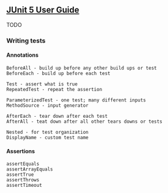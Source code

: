 ## [JUnit 5 User Guide](https://junit.org/junit5/docs/current/user-guide/)

TODO

### Writing tests

#### Annotations

```
BeforeAll - build up before any other build ups or test
BeforeEach - build up before each test

Test - assert what is true
RepeatedTest - repeat the assertion

ParameterizedTest - one test; many different inputs
MethodSource - input generator

AfterEach - tear down after each test
AfterAll - teat down after all other tears downs or tests

Nested - for test organization
DisplayName - custom test name
```

#### Assertions

```
assertEquals
assertArrayEquals
assertTrue
assertThrows
assertTimeout
```
